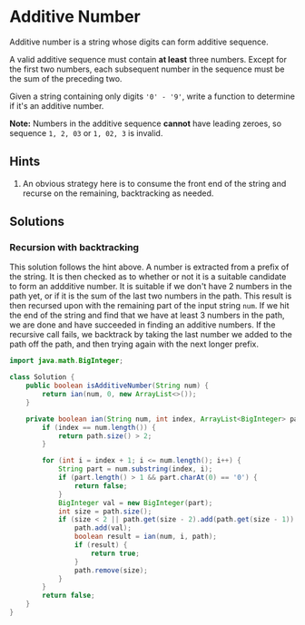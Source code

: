 # Additive Number

Additive number is a string whose digits can form additive sequence.

A valid additive sequence must contain **at least** three numbers. Except for
the first two numbers, each subsequent number in the sequence must be the sum of
the preceding two.

Given a string containing only digits `'0' - '9'`, write a function to determine
if it's an additive number.

**Note:** Numbers in the additive sequence **cannot** have leading zeroes, so
sequence `1, 2, 03` or `1, 02, 3` is invalid.

## Hints

1. An obvious strategy here is to consume the front end of the string and
   recurse on the remaining, backtracking as needed.

## Solutions

### Recursion with backtracking

This solution follows the hint above. A number is extracted from a prefix of the
string. It is then checked as to whether or not it is a suitable candidate to
form an addditive number. It is suitable if we don't have 2 numbers in the path
yet, or if it is the sum of the last two numbers in the path. This result is
then recursed upon with the remaining part of the input string `num`. If we hit
the end of the string and find that we have at least 3 numbers in the path, we
are done and have succeeded in finding an additive numbers. If the recursive
call fails, we backtrack by taking the last number we added to the path off the
path, and then trying again with the next longer prefix.

```java
import java.math.BigInteger;

class Solution {
    public boolean isAdditiveNumber(String num) {
        return ian(num, 0, new ArrayList<>());
    }

    private boolean ian(String num, int index, ArrayList<BigInteger> path) {
        if (index == num.length()) {
            return path.size() > 2;
        }

        for (int i = index + 1; i <= num.length(); i++) {
            String part = num.substring(index, i);
            if (part.length() > 1 && part.charAt(0) == '0') {
                return false;
            }
            BigInteger val = new BigInteger(part);
            int size = path.size();
            if (size < 2 || path.get(size - 2).add(path.get(size - 1)).equals(val)) {
                path.add(val);
                boolean result = ian(num, i, path);
                if (result) {
                    return true;
                }
                path.remove(size);
            }
        }
        return false;
    }
}
```
